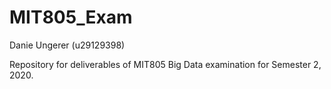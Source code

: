 # MIT805_Exam

Danie Ungerer (u29129398)

Repository for deliverables of MIT805 Big Data examination for Semester 2, 2020.  
